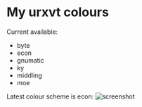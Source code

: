My urxvt colours
================

Current available:
  * byte
  * econ
  * gnumatic
  * ky
  * middling
  * moe

Latest colour scheme is econ:
![screenshot](http://omploader.org/vNTNybg)
